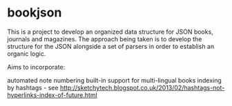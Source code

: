 bookjson
========

This is a project to develop an organized data structure for JSON books, journals and magazines. The approach being taken is to develop the structure for the JSON alongside a set of parsers in order to establish an organic logic.

Aims to incorporate:

automated note numbering
built-in support for multi-lingual books
indexing by hashtags - see http://sketchytech.blogspot.co.uk/2013/02/hashtags-not-hyperlinks-index-of-future.html
  
